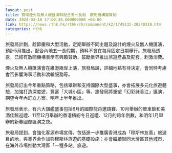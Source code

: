 ```yaml
---
layout: post
title: 首場煙火及無人機匯演料配合五一長假　數間機構擬贊助
date: 2024-03-18 17:00:28.000000000 +08:00
link: https://news.rthk.hk/rthk/ch/component/k2/1745132-20240318.htm
categories: rthk
---
```


旅發局計劃，趁節慶和大型活動，定期舉辦不同主題及設計的煙火及無人機匯演，預計5月推出，配合內地五一長假期，預料不會在每月固定日期舉行。旅發局透露，已經有數間機構表示有興趣贊助，鼓勵業界推出旅遊產品及配套，刺激消費。

煙火及無人機匯演會在維港兩岸上演，旅發局說，詳細地點有待決定，會同時考慮會否影響海事活動和渡輪服務等。

旅發局訂出今年重點策略，包括舉辦和支持國際大型盛事，亦會拓展多元化旅遊體驗，加強打造深度遊，豐富「大城小區」等。旅發局將重塑「幻彩詠香江」匯演，期望今年內訂立方案，明年上半年推出。

旅發局表示，有六大旗艦盛事包括6月的國際龍舟邀請賽、10月舉辦的單車節和美酒佳餚巡禮、11至12月舉辦的香港繽紛冬日巡禮、12月的跨年倒數，和明年1月舉辦的新春國際匯演之夜。

旅發局提到，會強化客源市場宣傳，包括進一步推廣香港成為「穆斯林友善」旅遊目的地，與業界合作加強穆斯林旅遊的基礎設施；亦會繼續聯同大灣區其他城市，在海外市場推動大灣區「一程多站」旅遊。
